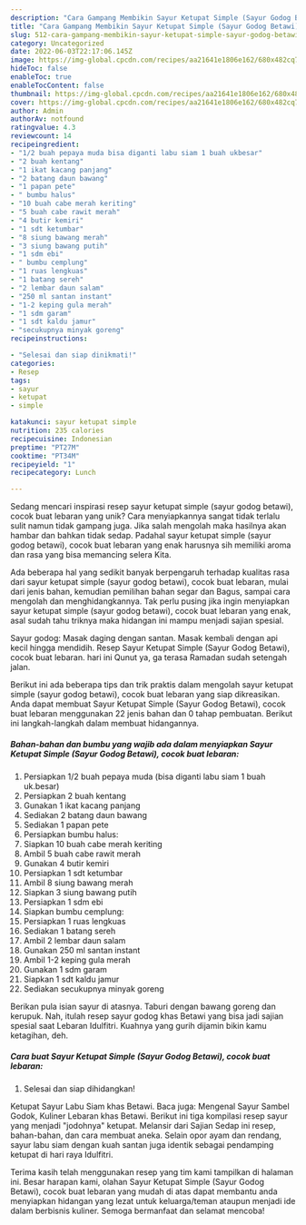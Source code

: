 ```yaml
---
description: "Cara Gampang Membikin Sayur Ketupat Simple (Sayur Godog Betawi), cocok buat lebaran yang Lezat"
title: "Cara Gampang Membikin Sayur Ketupat Simple (Sayur Godog Betawi), cocok buat lebaran yang Lezat"
slug: 512-cara-gampang-membikin-sayur-ketupat-simple-sayur-godog-betawi-cocok-buat-lebaran-yang-lezat
category: Uncategorized
date: 2022-06-03T22:17:06.145Z
image: https://img-global.cpcdn.com/recipes/aa21641e1806e162/680x482cq70/sayur-ketupat-simple-sayur-godog-betawi-cocok-buat-lebaran-foto-resep-utama.jpg
hideToc: false
enableToc: true
enableTocContent: false
thumbnail: https://img-global.cpcdn.com/recipes/aa21641e1806e162/680x482cq70/sayur-ketupat-simple-sayur-godog-betawi-cocok-buat-lebaran-foto-resep-utama.jpg
cover: https://img-global.cpcdn.com/recipes/aa21641e1806e162/680x482cq70/sayur-ketupat-simple-sayur-godog-betawi-cocok-buat-lebaran-foto-resep-utama.jpg
author: Admin
authorAv: notfound
ratingvalue: 4.3
reviewcount: 14
recipeingredient:
- "1/2 buah pepaya muda bisa diganti labu siam 1 buah ukbesar"
- "2 buah kentang"
- "1 ikat kacang panjang"
- "2 batang daun bawang"
- "1 papan pete"
- " bumbu halus"
- "10 buah cabe merah keriting"
- "5 buah cabe rawit merah"
- "4 butir kemiri"
- "1 sdt ketumbar"
- "8 siung bawang merah"
- "3 siung bawang putih"
- "1 sdm ebi"
- " bumbu cemplung"
- "1 ruas lengkuas"
- "1 batang sereh"
- "2 lembar daun salam"
- "250 ml santan instant"
- "1-2 keping gula merah"
- "1 sdm garam"
- "1 sdt kaldu jamur"
- "secukupnya minyak goreng"
recipeinstructions:

- "Selesai dan siap dinikmati!"
categories:
- Resep
tags:
- sayur
- ketupat
- simple

katakunci: sayur ketupat simple 
nutrition: 235 calories
recipecuisine: Indonesian
preptime: "PT27M"
cooktime: "PT34M"
recipeyield: "1"
recipecategory: Lunch

---
```





Sedang mencari inspirasi resep sayur ketupat simple (sayur godog betawi), cocok buat lebaran yang unik? Cara menyiapkannya sangat tidak terlalu sulit namun tidak gampang juga. Jika salah mengolah maka hasilnya akan hambar dan bahkan tidak sedap. Padahal sayur ketupat simple (sayur godog betawi), cocok buat lebaran yang enak harusnya sih memiliki aroma dan rasa yang bisa memancing selera Kita.





Ada beberapa hal yang sedikit banyak berpengaruh terhadap kualitas rasa dari sayur ketupat simple (sayur godog betawi), cocok buat lebaran, mulai dari jenis bahan, kemudian pemilihan bahan segar dan Bagus, sampai cara mengolah dan menghidangkannya. Tak perlu pusing jika ingin menyiapkan sayur ketupat simple (sayur godog betawi), cocok buat lebaran yang enak,      asal sudah tahu triknya maka hidangan ini mampu menjadi sajian spesial.














Sayur godog: Masak daging dengan santan. Masak kembali dengan api kecil hingga mendidih. Resep Sayur Ketupat Simple (Sayur Godog Betawi), cocok buat lebaran. hari ini Qunut ya, ga terasa Ramadan sudah setengah jalan.






Berikut ini ada beberapa tips dan trik praktis dalam mengolah sayur ketupat simple (sayur godog betawi), cocok buat lebaran yang siap dikreasikan. Anda dapat membuat Sayur Ketupat Simple (Sayur Godog Betawi), cocok buat lebaran menggunakan 22 jenis bahan dan 0 tahap pembuatan. Berikut ini langkah-langkah dalam membuat hidangannya.

<!--inarticleads1-->

##### Bahan-bahan dan bumbu yang wajib ada dalam menyiapkan Sayur Ketupat Simple (Sayur Godog Betawi), cocok buat lebaran:

1. Persiapkan 1/2 buah pepaya muda (bisa diganti labu siam 1 buah uk.besar)
1. Persiapkan 2 buah kentang
1. Gunakan 1 ikat kacang panjang
1. Sediakan 2 batang daun bawang
1. Sediakan 1 papan pete
1. Persiapkan  bumbu halus:
1. Siapkan 10 buah cabe merah keriting
1. Ambil 5 buah cabe rawit merah
1. Gunakan 4 butir kemiri
1. Persiapkan 1 sdt ketumbar
1. Ambil 8 siung bawang merah
1. Siapkan 3 siung bawang putih
1. Persiapkan 1 sdm ebi
1. Siapkan  bumbu cemplung:
1. Persiapkan 1 ruas lengkuas
1. Sediakan 1 batang sereh
1. Ambil 2 lembar daun salam
1. Gunakan 250 ml santan instant
1. Ambil 1-2 keping gula merah
1. Gunakan 1 sdm garam
1. Siapkan 1 sdt kaldu jamur
1. Sediakan secukupnya minyak goreng


Berikan pula isian sayur di atasnya. Taburi dengan bawang goreng dan kerupuk. Nah, itulah resep sayur godog khas Betawi yang bisa jadi sajian spesial saat Lebaran Idulfitri. Kuahnya yang gurih dijamin bikin kamu ketagihan, deh. 

<!--inarticleads2-->

##### Cara buat Sayur Ketupat Simple (Sayur Godog Betawi), cocok buat lebaran:


1. Selesai dan siap dihidangkan!

Ketupat Sayur Labu Siam khas Betawi. Baca juga: Mengenal Sayur Sambel Godok, Kuliner Lebaran khas Betawi. Berikut ini tiga kompilasi resep sayur yang menjadi &#34;jodohnya&#34; ketupat. Melansir dari Sajian Sedap ini resep, bahan-bahan, dan cara membuat aneka. Selain opor ayam dan rendang, sayur labu siam dengan kuah santan juga identik sebagai pendamping ketupat di hari raya Idulfitri. 

Terima kasih telah menggunakan resep yang tim kami tampilkan di halaman ini. Besar harapan kami, olahan Sayur Ketupat Simple (Sayur Godog Betawi), cocok buat lebaran yang mudah di atas dapat membantu anda menyiapkan hidangan yang lezat untuk keluarga/teman ataupun menjadi ide dalam berbisnis kuliner. Semoga bermanfaat dan selamat mencoba!
